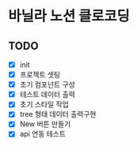 # 바닐라 노션 클로코딩

## TODO

- [x] init
- [x] 프로젝트 셋팅
- [x] 초기 컴포넌트 구성
- [x] 테스트 데이터 출력
- [x] 초기 스타일 작업
- [x] tree 형태 데이터 출력구현
- [x] New 버튼 만들기
- [x] api 연동 테스트
